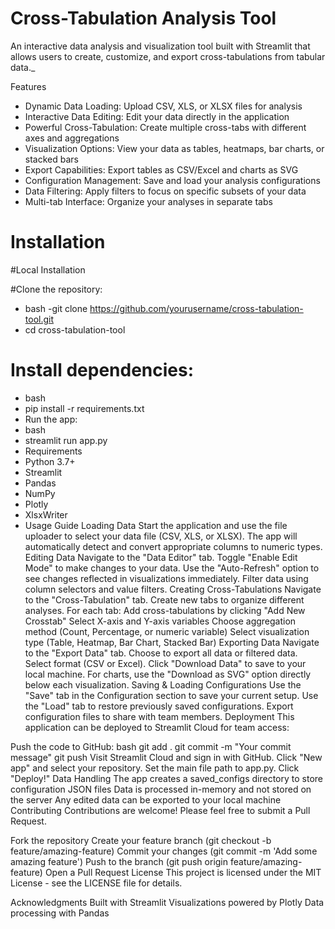# ﻿Cross-Tabulation Analysis Tool
An interactive data analysis and visualization tool built with Streamlit that allows users to create, customize, and export cross-tabulations from tabular data._



Features
- Dynamic Data Loading: Upload CSV, XLS, or XLSX files for analysis
- Interactive Data Editing: Edit your data directly in the application
- Powerful Cross-Tabulation: Create multiple cross-tabs with different axes and aggregations
- Visualization Options: View your data as tables, heatmaps, bar charts, or stacked bars
- Export Capabilities: Export tables as CSV/Excel and charts as SVG
- Configuration Management: Save and load your analysis configurations
- Data Filtering: Apply filters to focus on specific subsets of your data
- Multi-tab Interface: Organize your analyses in separate tabs

# Installation

#Local Installation

#Clone the repository:
 - bash
 -git clone https://github.com/yourusername/cross-tabulation-tool.git
 - cd cross-tabulation-tool

# Install dependencies:
 - bash
 - pip install -r requirements.txt
- Run the app:
- bash
- streamlit run app.py
- Requirements
- Python 3.7+
- Streamlit
- Pandas
- NumPy
- Plotly
- XlsxWriter
- Usage Guide
Loading Data
Start the application and use the file uploader to select your data file (CSV, XLS, or XLSX).
The app will automatically detect and convert appropriate columns to numeric types.
Editing Data
Navigate to the "Data Editor" tab.
Toggle "Enable Edit Mode" to make changes to your data.
Use the "Auto-Refresh" option to see changes reflected in visualizations immediately.
Filter data using column selectors and value filters.
Creating Cross-Tabulations
Navigate to the "Cross-Tabulation" tab.
Create new tabs to organize different analyses.
For each tab:
Add cross-tabulations by clicking "Add New Crosstab"
Select X-axis and Y-axis variables
Choose aggregation method (Count, Percentage, or numeric variable)
Select visualization type (Table, Heatmap, Bar Chart, Stacked Bar)
Exporting Data
Navigate to the "Export Data" tab.
Choose to export all data or filtered data.
Select format (CSV or Excel).
Click "Download Data" to save to your local machine.
For charts, use the "Download as SVG" option directly below each visualization.
Saving & Loading Configurations
Use the "Save" tab in the Configuration section to save your current setup.
Use the "Load" tab to restore previously saved configurations.
Export configuration files to share with team members.
Deployment
This application can be deployed to Streamlit Cloud for team access:

Push the code to GitHub:
bash
git add .
git commit -m "Your commit message"
git push
Visit Streamlit Cloud and sign in with GitHub.
Click "New app" and select your repository.
Set the main file path to app.py.
Click "Deploy!"
Data Handling
The app creates a saved_configs directory to store configuration JSON files
Data is processed in-memory and not stored on the server
Any edited data can be exported to your local machine
Contributing
Contributions are welcome! Please feel free to submit a Pull Request.

Fork the repository
Create your feature branch (git checkout -b feature/amazing-feature)
Commit your changes (git commit -m 'Add some amazing feature')
Push to the branch (git push origin feature/amazing-feature)
Open a Pull Request
License
This project is licensed under the MIT License - see the LICENSE file for details.

Acknowledgments
Built with Streamlit
Visualizations powered by Plotly
Data processing with Pandas

